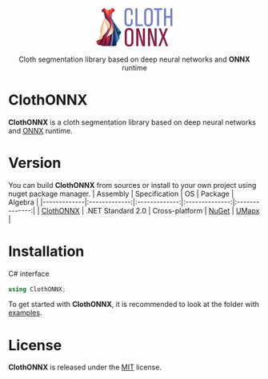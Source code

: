 <p align="center"><img width="30%" src="docs/clothonnx_logo_scaled.png" /></p>
<p align="center"> Cloth segmentation library based on deep neural networks and <b>ONNX</b> runtime </p>  

# ClothONNX
**ClothONNX** is a cloth segmentation library based on deep neural networks and [ONNX](https://onnx.ai/) runtime.

# Version
You can build **ClothONNX** from sources or install to your own project using nuget package manager.
| Assembly | Specification | OS | Package | Algebra |
|-------------|:-------------:|:-------------:|:--------------:|:--------------:|
| [ClothONNX](netstandard/ClothONNX) | .NET Standard 2.0 | Cross-platform | [NuGet](https://www.nuget.org/packages/ClothONNX/) | [UMapx](https://github.com/asiryan/UMapx) |

# Installation
C# interface  
```c#
using ClothONNX;
```
To get started with **ClothONNX**, it is recommended to look at the folder with [examples](netstandard/Examples).  

# License
**ClothONNX** is released under the [MIT](LICENSE) license.
